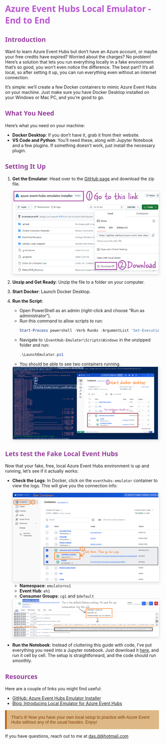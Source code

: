 # <span style="color: MediumOrchid; font-family: Segoe UI, sans-serif;">Azure Event Hubs Local Emulator - End to End</span>

## <span style="color: #963F9C; font-family: Segoe UI, sans-serif;">Introduction</span>

Want to learn Azure Event Hubs but don’t have an Azure account, or maybe your free credits have expired? Worried about the charges? No problem! Here’s a solution that lets you run everything locally in a fake environment that’s so good, you won’t even notice the difference. The best part? It’s all local, so after setting it up, you can run everything even without an internet connection.

It’s simple: we’ll create a few Docker containers to mimic Azure Event Hubs on your machine. Just make sure you have Docker Desktop installed on your Windows or Mac PC, and you’re good to go.

## <span style="color: #963F9C; font-family: Segoe UI, sans-serif;">What You Need</span>

Here’s what you need on your machine:

- **Docker Desktop**: If you don’t have it, grab it from their website.
- **VS Code and Python**: You’ll need these, along with Jupyter Notebook and a few plugins. If something doesn’t work, just install the necessary plugin.

## <span style="color: #963F9C; font-family: Segoe UI, sans-serif;">Setting It Up</span>

1. **Get the Emulator**: Head over to the [GitHub page](https://github.com/Azure/azure-event-hubs-emulator-installer) and download the zip file.

   <img src="images/2024-08-16-14-38-00.png" alt="Download the zip file" style="max-width: 100%; height: auto; border: 1px solid #ddd; border-radius: 4px; box-shadow: 0 4px 8px rgba(0, 0, 0, 0.1);">

2. **Unzip and Get Ready**: Unzip the file to a folder on your computer.

3. **Start Docker**: Launch Docker Desktop.

4. **Run the Script**:
   - Open PowerShell as an admin (right-click and choose “Run as administrator”).
   - Run this command to allow scripts to run:
     ```powershell
     Start-Process powershell -Verb RunAs -ArgumentList 'Set-ExecutionPolicy Bypass –Scope CurrentUser'
     ```
   - Navigate to `\EventHub-Emulator\Scripts\Windows` in the unzipped folder and run:
     ```powershell
     .\LaunchEmulator.ps1
     ```
   - You should be able to see two containers running.

   <img src="images/2024-08-16-14-36-10.png" alt="Docker Containers" style="max-width: 100%; height: auto; border: 1px solid #ddd; border-radius: 4px; box-shadow: 0 4px 8px rgba(0, 0, 0, 0.1);">

## <span style="color: #963F9C; font-family: Segoe UI, sans-serif;">Lets test the Fake Local Event Hubs</span>

Now that your fake, free, local Azure Event Hubs environment is up and running, let’s see if it actually works:

- **Check the Logs**: In Docker, click on the `eventhubs-emulator` container to view the logs. This will give you the connection info:

   <img src="images/2024-08-17-14-34-45.png" alt="Docker Logs" style="max-width: 100%; height: auto; border: 1px solid #ddd; border-radius: 4px; box-shadow: 0 4px 8px rgba(0, 0, 0, 0.1);">

   - **Namespace**: `emulatorns1`
   - **Event Hub**: `eh1`
   - **Consumer Groups**: `cg1` and `$default`

   <img src="images/2024-08-17-14-47-37.png" alt="Connection Information" style="max-width: 100%; height: auto; border: 1px solid #ddd; border-radius: 4px; box-shadow: 0 4px 8px rgba(0, 0, 0, 0.1);">

- **Run the Notebook**: Instead of cluttering this guide with code, I’ve put everything you need into a Jupyter notebook. Just download it [here](FakeLocalEventHub_Test.ipynb), and run it cell by cell. The setup is straightforward, and the code should run smoothly.

## <span style="color: #963F9C; font-family: Segoe UI, sans-serif;">Resources</span>

Here are a couple of links you might find useful:

- [GitHub: Azure Event Hubs Emulator Installer](https://github.com/Azure/azure-event-hubs-emulator-installer?tab=readme-ov-file#tab/automated-script)
- [Blog: Introducing Local Emulator for Azure Event Hubs](https://techcommunity.microsoft.com/t5/messaging-on-azure-blog/introducing-local-emulator-for-azure-event-hubs/ba-p/4146454)

<p style="color: #804000; font-family: 'Trebuchet MS', Helvetica, sans-serif; background-color: BurlyWood; padding: 15px; border-left: 5px solid #b35900;">
That's it! Now you have your own local setup to practice with Azure Event Hubs without any of the usual hassles. Enjoy!
</p>

If you have questions, reach out to me at das.d@hotmail.com